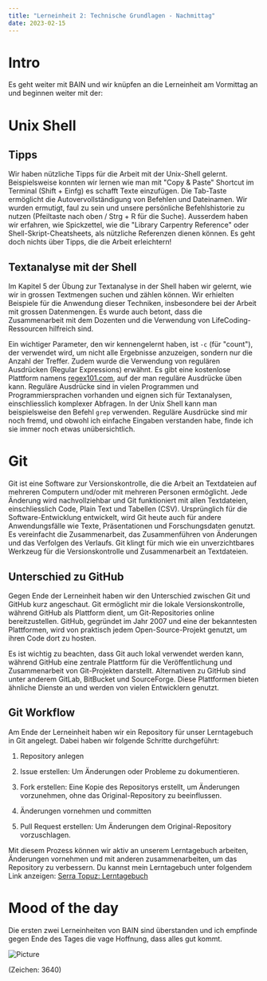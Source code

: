 ```yaml
---
title: "Lerneinheit 2: Technische Grundlagen - Nachmittag"
date: 2023-02-15
---
```

# Intro

Es geht weiter mit BAIN und wir knüpfen an die Lerneinheit am Vormittag an und beginnen weiter mit der:

# Unix Shell

## Tipps

Wir haben nützliche Tipps für die Arbeit mit der Unix-Shell gelernt. Beispielsweise konnten wir lernen wie man mit "Copy & Paste" Shortcut im Terminal (Shift + Einfg) es schafft Texte einzufügen. Die Tab-Taste ermöglicht die Autovervollständigung von Befehlen und Dateinamen. Wir wurden ermutigt, faul zu sein und unsere persönliche Befehlshistorie zu nutzen (Pfeiltaste nach oben / Strg + R für die Suche). Ausserdem haben wir erfahren, wie Spickzettel, wie die "Library Carpentry Reference" oder Shell-Skript-Cheatsheets, als nützliche Referenzen dienen können. Es geht doch nichts über Tipps, die die Arbeit erleichtern!

## Textanalyse mit der Shell

Im Kapitel 5 der Übung zur Textanalyse in der Shell haben wir gelernt, wie wir in grossen Textmengen suchen und zählen können. Wir erhielten Beispiele für die Anwendung dieser Techniken, insbesondere bei der Arbeit mit grossen Datenmengen. Es wurde auch betont, dass die Zusammenarbeit mit dem Dozenten und die Verwendung von LifeCoding-Ressourcen hilfreich sind.

Ein wichtiger Parameter, den wir kennengelernt haben, ist `-c` (für "count"), der verwendet wird, um nicht alle Ergebnisse anzuzeigen, sondern nur die Anzahl der Treffer. Zudem wurde die Verwendung von regulären Ausdrücken (Regular Expressions) erwähnt. Es gibt eine kostenlose Plattform namens [regex101.com](https://regex101.com/), auf der man reguläre Ausdrücke üben kann. Reguläre Ausdrücke sind in vielen Programmen und Programmiersprachen vorhanden und eignen sich für Textanalysen, einschliesslich komplexer Abfragen. In der Unix Shell kann man beispielsweise den Befehl `grep` verwenden. Reguläre Ausdrücke sind mir noch fremd, und obwohl ich einfache Eingaben verstanden habe, finde ich sie immer noch etwas unübersichtlich. 

# Git

Git ist eine Software zur Versionskontrolle, die die Arbeit an Textdateien auf mehreren Computern und/oder mit mehreren Personen ermöglicht. Jede Änderung wird nachvollziehbar und Git funktioniert mit allen Textdateien, einschliesslich Code, Plain Text und Tabellen (CSV). Ursprünglich für die Software-Entwicklung entwickelt, wird Git heute auch für andere Anwendungsfälle wie Texte, Präsentationen und Forschungsdaten genutzt. Es vereinfacht die Zusammenarbeit, das Zusammenführen von Änderungen und das Verfolgen des Verlaufs. Git klingt für mich wie ein unverzichtbares Werkzeug für die Versionskontrolle und Zusammenarbeit an Textdateien.

## Unterschied zu GitHub

Gegen Ende der Lerneinheit haben wir den Unterschied zwischen Git und GitHub kurz angeschaut. Git ermöglicht mir die lokale Versionskontrolle, während GitHub als Plattform dient, um Git-Repositories online bereitzustellen. GitHub, gegründet im Jahr 2007 und eine der bekanntesten Plattformen, wird von praktisch jedem Open-Source-Projekt genutzt, um ihren Code dort zu hosten.

Es ist wichtig zu beachten, dass Git auch lokal verwendet werden kann, während GitHub eine zentrale Plattform für die Veröffentlichung und Zusammenarbeit von Git-Projekten darstellt. Alternativen zu GitHub sind unter anderem GitLab, BitBucket und SourceForge. Diese Plattformen bieten ähnliche Dienste an und werden von vielen Entwicklern genutzt.

## Git Workflow

Am Ende der Lerneinheit haben wir ein Repository für unser Lerntagebuch in Git angelegt. Dabei haben wir folgende Schritte durchgeführt:

1. Repository anlegen

2. Issue erstellen: Um Änderungen oder Probleme zu dokumentieren.

3. Fork erstellen: Eine Kopie des Repositorys erstellt, um Änderungen vorzunehmen, ohne das Original-Repository zu beeinflussen.

4. Änderungen vornehmen und committen

5. Pull Request erstellen: Um Änderungen dem Original-Repository vorzuschlagen.

Mit diesem Prozess können wir aktiv an unserem Lerntagebuch arbeiten, Änderungen vornehmen und mit anderen zusammenarbeiten, um das Repository zu verbessern. Du kannst mein Lerntagebuch unter folgendem Link anzeigen: [Serra Topuz: Lerntagebuch](https://topuzsr.github.io/lerntagebuchBAIN.github.io/)

# Mood of the day
Die ersten zwei Lerneinheiten von BAIN sind überstanden und ich empfinde gegen Ende des Tages die vage Hoffnung, dass alles gut kommt.

![Picture](https://sayingimages.com/wp-content/uploads/2021/01/first-day-of-school-i-survived-meme.jpg)

(Zeichen: 3640)
